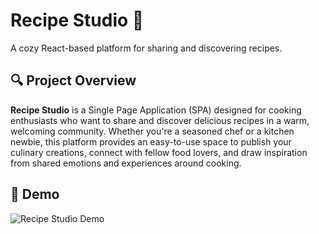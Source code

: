 # Recipe Studio 🍳  

A cozy React-based platform for sharing and discovering recipes.  

## 🔍 Project Overview  
**Recipe Studio** is a Single Page Application (SPA) designed for cooking enthusiasts who want to share and discover delicious recipes in a warm, welcoming community. Whether you're a seasoned chef or a kitchen newbie, this platform provides an easy-to-use space to publish your culinary creations, connect with fellow food lovers, and draw inspiration from shared emotions and experiences around cooking. 

## 🎥 Demo 
![Recipe Studio Demo](https://raw.githubusercontent.com/kristindyulgeryan/Recipe-Studio/main/StudioRecipe.gif)
